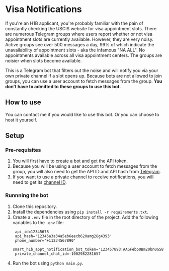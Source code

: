 # Visa Notifications
If you're an H1B applicant, you're probably familiar with the pain of constantly checking the USCIS website for visa appointment slots.
There are numerous Telegram groups where users report whether or not visa appointment slots are currently available. However, they are very noisy. Active groups see over 500 messages a day, 99% of which indicate the unavailability of appointment slots - aka the infamous "NA ALL". No appointments available across all visa appointment centers. The groups are noisier when slots become available.

This is a Telegram bot that filters out the noise and will notify you via your own private channel if a slot opens up. Because bots are not allowed to join groups, you can use a user account to fetch messages from the group. **You don't have to admitted to these groups to use this bot.**

## How to use
You can contact me if you would like to use this bot. Or you can choose to host it yourself.

## Setup
### Pre-requisites
1. You will first have to [create a bot](https://telegram.me/BotFather) and get the API token. 
2. Because you will be using a user account to fetch messages from the group, you will also need to get the API ID and API hash from [Telegram](https://core.telegram.org/api/obtaining_api_id).
3. If you want to use a private channel to receive notifications, you will need to get its [channel ID](https://neliosoftware.com/content/help/how-do-i-get-the-channel-id-in-telegram/).

### Runnning the bot
1. Clone this repository.
2. Install the dependencies using `pip install -r requirements.txt`.
3. Create a `.env` file in the root directory of the project. Add the following variables to the `.env` file:
   ```
    api_id=12345678
	api_hash='12345a3a34a5eb6eecb620amg28g4393'
	phone_number='+11234567890'
	smart_h1b_appt_notification_bot_token='123457893:AAGFebpOBm20bn0GS8T3oeC0K34mKIIoGog'
	private_channel_chat_id=-1002982281657
   ```
4. Run the bot using `python main.py`.
